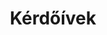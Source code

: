 ---
title: Kérdőívek
layout: page
description: "Kérlek töltsétek ki az alábbi kérdőív(eket), hogy könnyebbé tegyétek a szervezést. Ha kísérővel érkeztek, kérlek a kísérői kérdőívet is töltsétek ki!"
footerContent: "Köszönjük!"
---